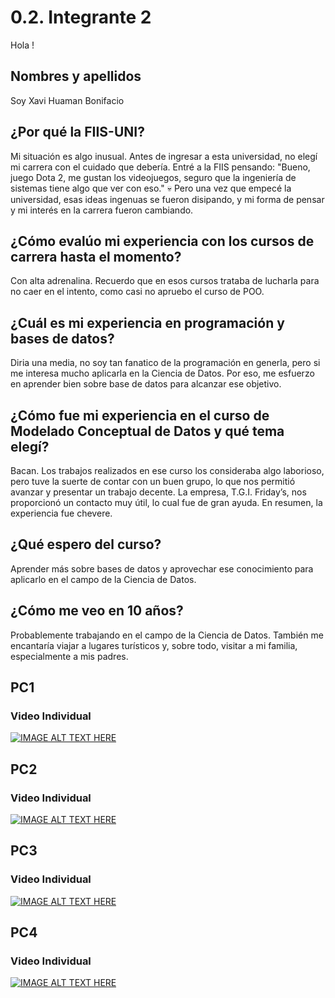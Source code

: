 # 0.2. Integrante 2
Hola !

## Nombres y apellidos
Soy Xavi Huaman Bonifacio
## ¿Por qué la FIIS-UNI?
Mi situación es algo inusual. Antes de ingresar a esta universidad, no elegí mi carrera con el cuidado que debería. Entré a la FIIS pensando: "Bueno, juego Dota 2, me gustan los videojuegos, seguro que la ingeniería de sistemas tiene algo que ver con eso." 💀 Pero una vez que empecé la universidad, esas ideas ingenuas se fueron disipando, y mi forma de pensar y mi interés en la carrera fueron cambiando.
## ¿Cómo evalúo mi experiencia con los cursos de carrera hasta el momento?
Con alta adrenalina. Recuerdo que en esos cursos trataba de lucharla para no caer en el intento, como casi no apruebo el curso de POO. 
## ¿Cuál es mi experiencia en programación y bases de datos?
Diria una media, no soy tan fanatico de la programación en generla, pero si me interesa mucho aplicarla en la Ciencia de Datos. Por eso, me esfuerzo en aprender bien sobre base de datos para alcanzar ese objetivo.
## ¿Cómo fue mi experiencia en el curso de Modelado Conceptual de Datos y qué tema elegí?
Bacan. Los trabajos realizados en ese curso los consideraba algo laborioso, pero tuve la suerte de contar con un buen grupo, lo que nos permitió avanzar y presentar un trabajo decente. La empresa, T.G.I. Friday’s, nos proporcionó un contacto muy útil, lo cual fue de gran ayuda. En resumen, la experiencia fue chevere.
## ¿Qué espero del curso?
Aprender más sobre bases de datos y aprovechar ese conocimiento para aplicarlo en el campo de la Ciencia de Datos.
## ¿Cómo me veo en 10 años?
Probablemente trabajando en el campo de la Ciencia de Datos. También me encantaría viajar a lugares turísticos y, sobre todo, visitar a mi familia, especialmente a mis padres.

## PC1
### Video Individual
[![IMAGE ALT TEXT HERE](http://img.youtube.com/vi/OgbmvvVNhHA/0.jpg)](http://www.youtube.com/watch?v=OgbmvvVNhHA)

## PC2
### Video Individual
[![IMAGE ALT TEXT HERE](http://img.youtube.com/vi/6RUj-wYveqY/0.jpg)](https://www.youtube.com/watch?v=6RUj-wYveqY)

## PC3
### Video Individual
[![IMAGE ALT TEXT HERE](http://img.youtube.com/vi/DLjrF56mEe4/0.jpg)](https://www.youtube.com/watch?v=DLjrF56mEe4)

## PC4
### Video Individual
[![IMAGE ALT TEXT HERE](http://img.youtube.com/vi/VVQTkNS3sow/0.jpg)](https://www.youtube.com/watch?v=VVQTkNS3sow)
